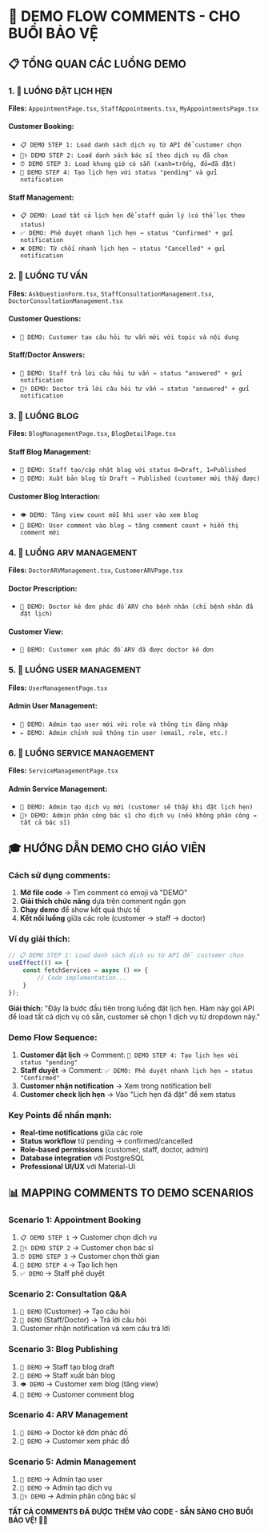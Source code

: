 # 🎯 DEMO FLOW COMMENTS - CHO BUỔI BẢO VỆ

## 📋 **TỔNG QUAN CÁC LUỒNG DEMO**

### **1. 🏥 LUỒNG ĐẶT LỊCH HẸN**
**Files:** `AppointmentPage.tsx`, `StaffAppointments.tsx`, `MyAppointmentsPage.tsx`

#### **Customer Booking:**
- `📋 DEMO STEP 1: Load danh sách dịch vụ từ API để customer chọn`
- `👨‍⚕️ DEMO STEP 2: Load danh sách bác sĩ theo dịch vụ đã chọn`
- `⏰ DEMO STEP 3: Load khung giờ có sẵn (xanh=trống, đỏ=đã đặt)`
- `🔄 DEMO STEP 4: Tạo lịch hẹn với status "pending" và gửi notification`

#### **Staff Management:**
- `📋 DEMO: Load tất cả lịch hẹn để staff quản lý (có thể lọc theo status)`
- `✅ DEMO: Phê duyệt nhanh lịch hẹn → status "Confirmed" + gửi notification`
- `❌ DEMO: Từ chối nhanh lịch hẹn → status "Cancelled" + gửi notification`

### **2. 💬 LUỒNG TƯ VẤN**
**Files:** `AskQuestionForm.tsx`, `StaffConsultationManagement.tsx`, `DoctorConsultationManagement.tsx`

#### **Customer Questions:**
- `💬 DEMO: Customer tạo câu hỏi tư vấn mới với topic và nội dung`

#### **Staff/Doctor Answers:**
- `💬 DEMO: Staff trả lời câu hỏi tư vấn → status "answered" + gửi notification`
- `👨‍⚕️ DEMO: Doctor trả lời câu hỏi tư vấn → status "answered" + gửi notification`

### **3. 📝 LUỒNG BLOG**
**Files:** `BlogManagementPage.tsx`, `BlogDetailPage.tsx`

#### **Staff Blog Management:**
- `📝 DEMO: Staff tạo/cập nhật blog với status 0=Draft, 1=Published`
- `🚀 DEMO: Xuất bản blog từ Draft → Published (customer mới thấy được)`

#### **Customer Blog Interaction:**
- `👁️ DEMO: Tăng view count mỗi khi user vào xem blog`
- `💬 DEMO: User comment vào blog → tăng comment count + hiển thị comment mới`

### **4. 💊 LUỒNG ARV MANAGEMENT**
**Files:** `DoctorARVManagement.tsx`, `CustomerARVPage.tsx`

#### **Doctor Prescription:**
- `💊 DEMO: Doctor kê đơn phác đồ ARV cho bệnh nhân (chỉ bệnh nhân đã đặt lịch)`

#### **Customer View:**
- `👤 DEMO: Customer xem phác đồ ARV đã được doctor kê đơn`

### **5. 👤 LUỒNG USER MANAGEMENT**
**Files:** `UserManagementPage.tsx`

#### **Admin User Management:**
- `👤 DEMO: Admin tạo user mới với role và thông tin đăng nhập`
- `✏️ DEMO: Admin chỉnh sửa thông tin user (email, role, etc.)`

### **6. 🏥 LUỒNG SERVICE MANAGEMENT**
**Files:** `ServiceManagementPage.tsx`

#### **Admin Service Management:**
- `🏥 DEMO: Admin tạo dịch vụ mới (customer sẽ thấy khi đặt lịch hẹn)`
- `👨‍⚕️ DEMO: Admin phân công bác sĩ cho dịch vụ (nếu không phân công → tất cả bác sĩ)`

## 🎓 **HƯỚNG DẪN DEMO CHO GIÁO VIÊN**

### **Cách sử dụng comments:**
1. **Mở file code** → Tìm comment có emoji và "DEMO"
2. **Giải thích chức năng** dựa trên comment ngắn gọn
3. **Chạy demo** để show kết quả thực tế
4. **Kết nối luồng** giữa các role (customer → staff → doctor)

### **Ví dụ giải thích:**
```typescript
// 📋 DEMO STEP 1: Load danh sách dịch vụ từ API để customer chọn
useEffect(() => {
    const fetchServices = async () => {
        // Code implementation...
    }
});
```

**Giải thích:** "Đây là bước đầu tiên trong luồng đặt lịch hẹn. Hàm này gọi API để load tất cả dịch vụ có sẵn, customer sẽ chọn 1 dịch vụ từ dropdown này."

### **Demo Flow Sequence:**
1. **Customer đặt lịch** → Comment: `🔄 DEMO STEP 4: Tạo lịch hẹn với status "pending"`
2. **Staff duyệt** → Comment: `✅ DEMO: Phê duyệt nhanh lịch hẹn → status "Confirmed"`
3. **Customer nhận notification** → Xem trong notification bell
4. **Customer check lịch hẹn** → Vào "Lịch hẹn đã đặt" để xem status

### **Key Points để nhấn mạnh:**
- **Real-time notifications** giữa các role
- **Status workflow** từ pending → confirmed/cancelled
- **Role-based permissions** (customer, staff, doctor, admin)
- **Database integration** với PostgreSQL
- **Professional UI/UX** với Material-UI

## 📊 **MAPPING COMMENTS TO DEMO SCENARIOS**

### **Scenario 1: Appointment Booking**
1. `📋 DEMO STEP 1` → Customer chọn dịch vụ
2. `👨‍⚕️ DEMO STEP 2` → Customer chọn bác sĩ
3. `⏰ DEMO STEP 3` → Customer chọn thời gian
4. `🔄 DEMO STEP 4` → Tạo lịch hẹn
5. `✅ DEMO` → Staff phê duyệt

### **Scenario 2: Consultation Q&A**
1. `💬 DEMO` (Customer) → Tạo câu hỏi
2. `💬 DEMO` (Staff/Doctor) → Trả lời câu hỏi
3. Customer nhận notification và xem câu trả lời

### **Scenario 3: Blog Publishing**
1. `📝 DEMO` → Staff tạo blog draft
2. `🚀 DEMO` → Staff xuất bản blog
3. `👁️ DEMO` → Customer xem blog (tăng view)
4. `💬 DEMO` → Customer comment blog

### **Scenario 4: ARV Management**
1. `💊 DEMO` → Doctor kê đơn phác đồ
2. `👤 DEMO` → Customer xem phác đồ

### **Scenario 5: Admin Management**
1. `👤 DEMO` → Admin tạo user
2. `🏥 DEMO` → Admin tạo dịch vụ
3. `👨‍⚕️ DEMO` → Admin phân công bác sĩ

**TẤT CẢ COMMENTS ĐÃ ĐƯỢC THÊM VÀO CODE - SẴN SÀNG CHO BUỔI BẢO VỆ! 🎯✨**
